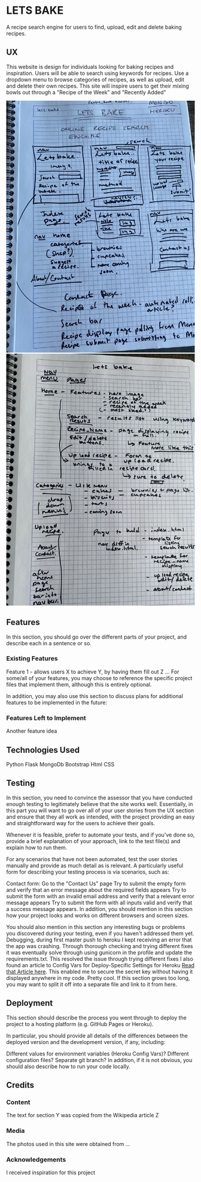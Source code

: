 # LETS BAKE

A recipe search engine for users to find, upload, edit and delete baking recipes.

## UX
This website is design for individuals looking for baking recipes and inspiration. Users will be able to search using keywords for recipes. Use a dropdown menu to browse categories of recipes, as well as upload, edit and delete their own recipes. This site will inspire users to get their mixing bowls out through a "Recipe of the Week" and "Recently Added"

![Image of wireframe1](static/images/LetsBakeWireframe1.jpg)
![Image of wireframe2](static/images/LetsBakeWireframe2.jpg)

## Features
In this section, you should go over the different parts of your project, and describe each in a sentence or so.

### Existing Features
Feature 1 - allows users X to achieve Y, by having them fill out Z
...
For some/all of your features, you may choose to reference the specific project files that implement them, although this is entirely optional.

In addition, you may also use this section to discuss plans for additional features to be implemented in the future:

### Features Left to Implement
Another feature idea

## Technologies Used
Python
Flask
MongoDb
Bootstrap
Html
CSS


## Testing
In this section, you need to convince the assessor that you have conducted enough testing to legitimately believe that the site works well. Essentially, in this part you will want to go over all of your user stories from the UX section and ensure that they all work as intended, with the project providing an easy and straightforward way for the users to achieve their goals.

Whenever it is feasible, prefer to automate your tests, and if you've done so, provide a brief explanation of your approach, link to the test file(s) and explain how to run them.

For any scenarios that have not been automated, test the user stories manually and provide as much detail as is relevant. A particularly useful form for describing your testing process is via scenarios, such as:

Contact form:
Go to the "Contact Us" page
Try to submit the empty form and verify that an error message about the required fields appears
Try to submit the form with an invalid email address and verify that a relevant error message appears
Try to submit the form with all inputs valid and verify that a success message appears.
In addition, you should mention in this section how your project looks and works on different browsers and screen sizes.

You should also mention in this section any interesting bugs or problems you discovered during your testing, even if you haven't addressed them yet.
Debugging, during first master push to heroku I kept receiving an error that the app was crashing. Through thorough checking and trying different fixes it was eventually solve through using gunicorn in the profile and update the requirements.txt. This resolved the issue through trying different fixes I also found an article to Config Vars for Deploy-Specific Settings for Heroku [Read that Article here](https://blog.heroku.com/config-vars). This enabled me to secure the secret key without having it displayed anywhere in my code. Pretty cool.
If this section grows too long, you may want to split it off into a separate file and link to it from here.

## Deployment
This section should describe the process you went through to deploy the project to a hosting platform (e.g. GitHub Pages or Heroku).

In particular, you should provide all details of the differences between the deployed version and the development version, if any, including:

Different values for environment variables (Heroku Config Vars)?
Different configuration files?
Separate git branch?
In addition, if it is not obvious, you should also describe how to run your code locally.

## Credits
### Content
The text for section Y was copied from the Wikipedia article Z
### Media
The photos used in this site were obtained from ...
### Acknowledgements
I received inspiration for this project 